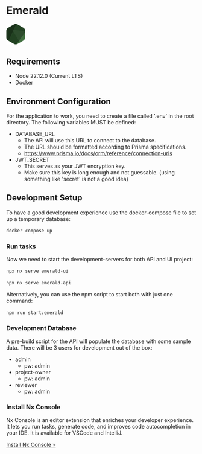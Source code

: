 # Emerald 

<img src="libs/shared/assets/emerald.svg" width="50">

## Requirements

- Node 22.12.0 (Current LTS)
- Docker

## Environment Configuration

For the application to work, you need to create a file called '.env' in the root directory.
The following variables MUST be defined:
- DATABASE_URL 
  - The API will use this URL to connect to the database.
  - The URL should be formatted according to Prisma specifications.
  - https://www.prisma.io/docs/orm/reference/connection-urls
- JWT_SECRET
  - This serves as your JWT encryption key.
  - Make sure this key is long enough and not guessable. (using something like 'secret' is not a good idea)



## Development Setup
To have a good development experience use the docker-compose file to set up a temporary database:
```sh
docker compose up
```

### Run tasks

Now we need to start the development-servers for both API and UI project: 
```sh
npx nx serve emerald-ui
```
```sh
npx nx serve emerald-api
```
Alternatively, you can use the npm script to start both with just one command:
```sh
npm run start:emerald
```

### Development Database
A pre-build script for the API will populate the database with some sample data.
There will be 3 users for development out of the box:
- admin
  - pw: admin
- project-owner
  - pw: admin
- reviewer
  - pw: admin

### Install Nx Console

Nx Console is an editor extension that enriches your developer experience. It lets you run tasks, generate code, and improves code autocompletion in your IDE. It is available for VSCode and IntelliJ.

[Install Nx Console &raquo;](https://nx.dev/getting-started/editor-setup?utm_source=nx_project&utm_medium=readme&utm_campaign=nx_projects)
